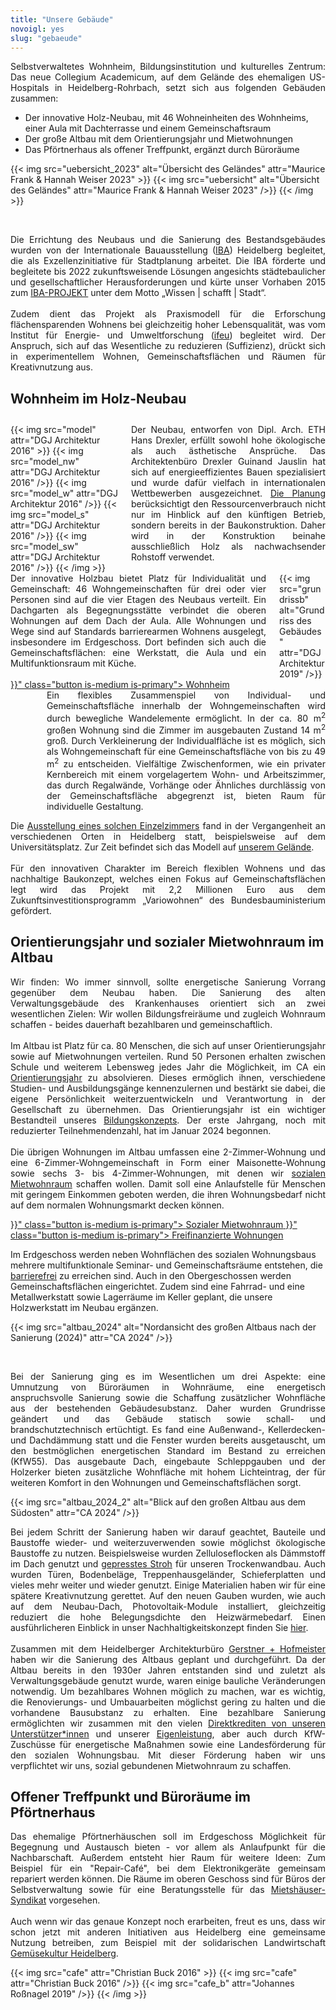 ```yaml
---
title: "Unsere Gebäude"
novoigl: yes
slug: "gebaeude"
---
```


<p style="text-align: justify">
Selbstverwaltetes Wohnheim, Bildungsinstitution und kulturelles Zentrum: Das
neue Collegium Academicum, auf dem Gelände des ehemaligen US-Hospitals in
Heidelberg-Rohrbach, setzt sich aus folgenden Gebäuden zusammen:

- Der innovative Holz-Neubau, mit 46 Wohneinheiten des Wohnheims, einer Aula mit Dachterrasse und einem
Gemeinschaftsraum
- Der große Altbau mit dem Orientierungsjahr und Mietwohnungen
- Das Pförtnerhaus als offener Treffpunkt, ergänzt durch Büroräume

{{< img src="uebersicht_2023" alt="Übersicht des Geländes" attr="Maurice Frank & Hannah Weiser 2023" >}}
    {{< img src="uebersicht" alt="Übersicht des Geländes" attr="Maurice Frank & Hannah Weiser 2023" />}}
    <!-- {{< img src="drohne" alt="Übersicht des Geländes" attr="Christian Buck 2016" />}}
    {{< img src="cafe" alt="Übersicht des Geländes" attr="Christian Buck 2016" />}}
    to do: update-->
{{< /img >}}
</p>
<br>
<p style="text-align: justify">
Die Errichtung des Neubaus und die Sanierung des Bestandsgebäudes wurden von der Internationale Bauausstellung (<a href='https://iba.heidelberg.de/de'>IBA</a>) Heidelberg
begleitet, die als Exzellenzinitiative für Stadtplanung arbeitet. Die IBA förderte und begleitete bis 2022 zukunftsweisende
Lösungen angesichts städtebaulicher und gesellschaftlicher Herausforderungen und kürte unser Vorhaben 2015 zum
<a href="https://iba.heidelberg.de/de/projekte/collegium-academicum">IBA-PROJEKT</a> unter dem Motto „Wissen | schafft | Stadt“.
<br><br>
Zudem dient das Projekt als Praxismodell für die Erforschung flächensparenden Wohnens bei gleichzeitig hoher Lebensqualität,
was vom Institut für Energie- und Umweltforschung (<a href="https://www.ifeu.de/projekt/suprastadt/">ifeu</a>) begleitet wird.
Der Anspruch, sich auf das Wesentliche zu reduzieren (Suffizienz), drückt sich in experimentellem Wohnen,
Gemeinschaftsflächen und Räumen für Kreativnutzung aus.
</p>

## Wohnheim im Holz-Neubau

<div class="columns" style="margin-top: 2em;">
    <div class="column">
    {{< img src="model" attr="DGJ Architektur 2016" >}}
        {{< img src="model_nw" attr="DGJ Architektur 2016" />}}
        {{< img src="model_w" attr="DGJ Architektur 2016" />}}
        {{< img src="model_s" attr="DGJ Architektur 2016" />}}
        {{< img src="model_sw" attr="DGJ Architektur 2016" />}}
    {{< /img >}}
    </div>
    <div class="column" style="text-align: justify">
      Der Neubau, entworfen von Dipl. Arch. ETH Hans Drexler, erfüllt sowohl hohe ökologische als auch ästhetische Ansprüche.
      Das Architektenbüro Drexler Guinand Jauslin hat sich auf energieeffizientes Bauen spezialisiert und wurde dafür
      vielfach in internationalen Wettbewerben ausgezeichnet. <a href="http://dgj.eu/portfolio/dgj223-iba-collegium-academicum/">Die Planung</a> berücksichtigt den Ressourcenverbrauch nicht nur im Hinblick auf den künftigen Betrieb, sondern bereits in der Baukonstruktion. Daher wird in der Konstruktion beinahe ausschließlich Holz als nachwachsender Rohstoff verwendet.
    </div>
</div>

<div class="columns">
    <div class="column" style="text-align: justify">
      Der innovative Holzbau bietet Platz für Individualität und Gemeinschaft: 46 Wohngemeinschaften für drei oder vier Personen sind auf die vier Etagen des Neubaus verteilt. Ein Dachgarten als Begegnungsstätte verbindet die oberen Wohnungen auf dem Dach der Aula. Alle Wohnungen und Wege sind auf Standards barrierearmen Wohnens ausgelegt, insbesondere im Erdgeschoss. Dort befinden sich auch die Gemeinschaftsflächen: eine Werkstatt, die Aula und ein Multifunktionsraum mit Küche.
        <br><br>
        <div class="buttons is-centered">
            <a href="{{< relref "/wohnheim" >}}" class="button is-medium is-primary">
                <span class="icon">
                    <i class="icon-home"></i>
                </span>
                <span>Wohnheim</span>
            </a>
</div>
    </div>
    <div class="column">
        {{< img src="grundrissb" alt="Grundriss des Gebäudes" attr="DGJ Architektur 2019" />}}
    </div>
</div>

<div class="columns">
    <div class="column" style="display:flex; align-items: center;">
        <figure>
            {{< video "2017_Interactive_hoousing" >}}
            <figcaption><cite>© DGJ Architekten 2018</cite></figcaption>
        </figure>
    </div>
    <div class="column" style="text-align: justify">
      Ein flexibles Zusammenspiel von Individual- und Gemeinschaftsfläche innerhalb der Wohngemeinschaften wird durch bewegliche Wandelemente ermöglicht.
      In der ca. 80 m<sup>2</sup> großen Wohnung sind die Zimmer im ausgebauten Zustand 14 m<sup>2</sup> groß.
      Durch Verkleinerung der Individualfläche ist es möglich, sich als Wohngemeinschaft für eine Gemeinschaftsfläche von bis zu 49 m<sup>2</sup> zu entscheiden.
      Vielfältige Zwischenformen, wie ein privater Kernbereich mit einem vorgelagertem Wohn- und Arbeitszimmer, das durch Regalwände, Vorhänge oder Ähnliches durchlässig von der Gemeinschaftsfläche abgegrenzt ist, bieten Raum für individuelle Gestaltung.
    </div>
</div>

<p style="text-align: justify">
Die <a href="/zimmermodell">Ausstellung eines solchen Einzelzimmers</a> fand in der Vergangenheit an verschiedenen Orten in Heidelberg statt, beispielsweise auf dem Universitätsplatz.
Zur Zeit befindet sich das Modell auf <a href="/anfahrt">unserem Gelände</a>.
<br><br>
Für den innovativen Charakter im Bereich flexiblen Wohnens und das nachhaltige Baukonzept, welches einen Fokus auf Gemeinschaftsflächen legt wird das Projekt mit 2,2 Millionen Euro aus dem Zukunftsinvestitionsprogramm „Variowohnen“  des Bundesbauministerium gefördert.
</p>

## Orientierungsjahr und sozialer Mietwohnraum im Altbau

<p style="text-align: justify">
Wir finden: Wo immer sinnvoll, sollte energetische Sanierung Vorrang gegenüber dem Neubau haben.
Die Sanierung des alten Verwaltungsgebäude des Krankenhauses orientiert sich an zwei wesentlichen
Zielen: Wir wollen Bildungsfreiräume und zugleich Wohnraum schaffen - beides dauerhaft bezahlbaren und gemeinschaftlich.
<br><br>
Im Altbau ist Platz für ca. 80 Menschen, die sich auf unser Orientierungsjahr sowie auf Mietwohnungen verteilen.
Rund 50 Personen erhalten zwischen Schule und weiterem Lebensweg jedes Jahr die Möglichkeit, im CA ein <a href="https://faltr.de/">Orientierungsjahr</a> zu
absolvieren. Dieses ermöglich ihnen, verschiedene Studien- und Ausbildungsgänge kennenzulernen und bestärkt sie dabei, die eigene Persönlichkeit weiterzuentwickeln und Verantwortung in der Gesellschaft zu übernehmen.
Das Orientierungsjahr ist ein wichtiger Bestandteil unseres <a href="/bildung/">Bildungskonzepts</a>.
Der erste Jahrgang, noch mit reduzierter Teilnehmendenzahl, hat im Januar 2024 begonnen.
<br><br>
Die übrigen Wohnungen im Altbau umfassen eine 2-Zimmer-Wohnung und eine 6-Zimmer-Wohngemeinschaft in Form einer Maisonette-Wohnung
sowie sechs 3- bis 4-Zimmer-Wohnungen, mit denen wir <a href="https://www.bmwsb.bund.de/Webs/BMWSB/DE/themen/stadt-wohnen/wohnraumfoerderung/soziale-wohnraumfoerderung/soziale-wohnraumfoerderung-node.html">sozialen Mietwohnraum</a> schaffen wollen.
Damit soll eine Anlaufstelle für Menschen mit geringem Einkommen geboten werden, die ihren Wohnungsbedarf nicht auf dem
normalen Wohnungsmarkt decken können.
<div class="buttons is-centered">
<a href="{{< relref "/sozialer_mietwohnraum" >}}" class="button is-medium is-primary">
                <span class="icon">
                    <i class="icon-home"></i>
                </span>
                <span>Sozialer Mietwohnraum</span>
            </a>
<a href="{{< relref "/freifinanzierte_wohnungen" >}}" class="button is-medium is-primary">
        <span class="icon">
            <i class="icon-home"></i>
        </span>
        <span>Freifinanzierte Wohnungen</span>
    </a>
</div>

Im Erdgeschoss werden neben Wohnflächen des sozialen Wohnungsbaus mehrere multifunktionale Seminar- und Gemeinschaftsräume
entstehen, die <a href="/barrierefreiheit">barrierefrei</a> zu erreichen sind.
Auch in den Obergeschossen werden Gemeinschaftsflächen eingerichtet.
Zudem sind eine Fahrrad- und eine Metallwerkstatt sowie Lagerräume im Keller geplant, die unsere Holzwerkstatt im Neubau ergänzen.
</p>

{{< img src="altbau_2024" alt="Nordansicht des großen Altbaus nach der Sanierung (2024)" attr="CA 2024" />}}

<br>
<p style="text-align: justify">
Bei der Sanierung ging es im Wesentlichen um drei Aspekte: eine Umnutzung von Büroräumen in Wohnräume, eine
energetisch anspruchsvolle Sanierung sowie die Schaffung zusätzlicher Wohnfläche aus der bestehenden Gebäudesubstanz.
Daher wurden Grundrisse geändert und das Gebäude statisch sowie schall- und brandschutztechnisch ertüchtigt.
Es fand eine Außenwand-, Kellerdecken- und Dachdämmung statt und die Fenster wurden bereits ausgetauscht, um den
bestmöglichen energetischen Standard im Bestand zu erreichen (KfW55).
Das ausgebaute Dach, eingebaute Schleppgauben und der Holzerker bieten zusätzliche Wohnfläche mit hohem Lichteintrag,
der für weiteren Komfort in den Wohnungen und Gemeinschaftsflächen sorgt.
</p>

{{< img src="altbau_2024_2" alt="Blick auf den großen Altbau aus dem Südosten" attr="CA 2024" />}}


<p style="text-align: justify">
Bei jedem Schritt der Sanierung haben wir darauf geachtet, Bauteile und Baustoffe wieder- und weiterzuverwenden sowie möglichst
ökologische Baustoffe zu nutzen. Beispielsweise wurden Zelluloseflocken als Dämmstoff im Dach genutzt und <a href="https://stramentec.com/">gepresstes Stroh</a> für unseren Trockenwandbau. Auch wurden Türen, Bodenbeläge, Treppenhausgeländer, Schieferplatten und vieles mehr weiter und wieder genutzt.
Einige Materialien haben wir für eine spätere Kreativnutzung gerettet. Auf den neuen Gauben wurden, wie auch auf dem Neubau-Dach, Photovoltaik-Module installiert, gleichzeitig reduziert die hohe Belegungsdichte den Heizwärmebedarf.
Einen ausführlicheren Einblick in unser Nachhaltigkeitskonzept finden Sie <a href="/nachhaltigkeit">hier</a>.
<br><br>
Zusammen mit dem Heidelberger Architekturbüro <a href="https://gerstner-hofmeister.de/">Gerstner + Hofmeister</a> haben wir die Sanierung des Altbaus geplant und durchgeführt. Da der Altbau bereits in den 1930er Jahren entstanden
sind und zuletzt als Verwaltungsgebäude genutzt wurde, waren einige bauliche Veränderungen notwendig.
Um bezahlbares Wohnen möglich zu machen, war es wichtig, die Renovierungs- und Umbauarbeiten möglichst gering zu halten und die vorhandene Bausubstanz zu erhalten.
Eine bezahlbare Sanierung ermöglichten wir zusammen mit den vielen <a href="https://collegiumacademicum.de/direktkredite/">Direktkrediten von unseren Unterstützer*innen</a>
und unserer <a href="https://collegiumacademicum.de/aktionen/">Eigenleistung</a>, aber auch durch KfW-Zuschüsse für energetische
Maßnahmen sowie eine Landesförderung für den sozialen Wohnungsbau. Mit dieser Förderung haben wir uns verpflichtet wir uns, sozial gebundenen Mietwohnraum zu schaffen.
</p>

## Offener Treffpunkt und Büroräume im Pförtnerhaus

<p style="text-align: justify">
Das ehemalige Pförtnerhäuschen soll im Erdgeschoss Möglichkeit für Begegnung und
Austausch bieten - vor allem als Anlaufpunkt für die Nachbarschaft.
Außerdem entsteht hier Raum für weitere Ideen: Zum Beispiel für ein "Repair-Café", bei dem Elektronikgeräte gemeinsam repariert werden können. Die Räume im oberen Geschoss sind für Büros der Selbstverwaltung
sowie für eine Beratungsstelle für das <a href="https://www.syndikat.org/de/unternehmensverbund/">Mietshäuser-Syndikat</a> vorgesehen.
<br><br>
Auch wenn wir das genaue Konzept noch erarbeiten, freut es uns, dass wir schon jetzt mit anderen Initiativen aus Heidelberg eine gemeinsame Nutzung betreiben, zum Beispiel mit der solidarischen Landwirtschaft
<a href="https://gemuesekultur-heidelberg.de/">Gemüsekultur Heidelberg</a>.
</p>

{{< img src="cafe" attr="Christian Buck 2016" >}}
    {{< img src="cafe" attr="Christian Buck 2016" />}}
    {{< img src="cafe_b" attr="Johannes Roßnagel 2019" />}}
{{< /img >}}

